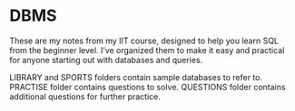 # DBMS
These are my notes from my IIT course, designed to help you learn SQL from the beginner level.
I’ve organized them to make it easy and practical for anyone starting out with databases and queries.

LIBRARY and SPORTS folders contain sample databases to refer to.
PRACTISE folder contains questions to solve.
QUESTIONS folder contains additional questions for further practice.
